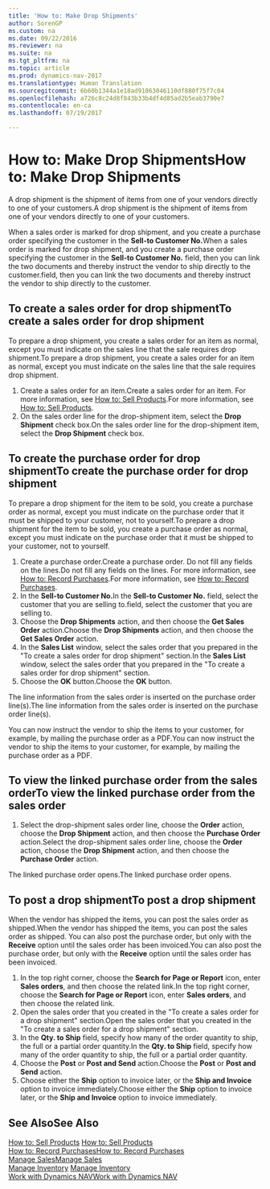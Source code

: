 ```yaml
---
title: 'How to: Make Drop Shipments'
author: SorenGP
ms.custom: na
ms.date: 09/22/2016
ms.reviewer: na
ms.suite: na
ms.tgt_pltfrm: na
ms.topic: article
ms.prod: dynamics-nav-2017
ms.translationtype: Human Translation
ms.sourcegitcommit: 6b60b1344a1e18ad91863046110df880f75f7c04
ms.openlocfilehash: a726c8c24d8f843b33b4df4d85ad2b5eab3790e7
ms.contentlocale: en-ca
ms.lasthandoff: 07/19/2017

---
```


# <a name="how-to-make-drop-shipments"></a><span data-ttu-id="46cdd-102">How to: Make Drop Shipments</span><span class="sxs-lookup"><span data-stu-id="46cdd-102">How to: Make Drop Shipments</span></span>
<span data-ttu-id="46cdd-103">A drop shipment is the shipment of items from one of your vendors directly to one of your customers.</span><span class="sxs-lookup"><span data-stu-id="46cdd-103">A drop shipment is the shipment of items from one of your vendors directly to one of your customers.</span></span>

<span data-ttu-id="46cdd-104">When a sales order is marked for drop shipment, and you create a purchase order specifying the customer in the **Sell-to Customer No.**</span><span class="sxs-lookup"><span data-stu-id="46cdd-104">When a sales order is marked for drop shipment, and you create a purchase order specifying the customer in the **Sell-to Customer No.**</span></span> <span data-ttu-id="46cdd-105">field, then you can link the two documents and thereby instruct the vendor to ship directly to the customer.</span><span class="sxs-lookup"><span data-stu-id="46cdd-105">field, then you can link the two documents and thereby instruct the vendor to ship directly to the customer.</span></span>

## <a name="to-create-a-sales-order-for-drop-shipment"></a><span data-ttu-id="46cdd-106">To create a sales order for drop shipment</span><span class="sxs-lookup"><span data-stu-id="46cdd-106">To create a sales order for drop shipment</span></span>
<span data-ttu-id="46cdd-107">To prepare a drop shipment, you create a sales order for an item as normal, except you must indicate on the sales line that the sale requires drop shipment.</span><span class="sxs-lookup"><span data-stu-id="46cdd-107">To prepare a drop shipment, you create a sales order for an item as normal, except you must indicate on the sales line that the sale requires drop shipment.</span></span>

1. <span data-ttu-id="46cdd-108">Create a sales order for an item.</span><span class="sxs-lookup"><span data-stu-id="46cdd-108">Create a sales order for an item.</span></span> <span data-ttu-id="46cdd-109">For more information, see [How to: Sell Products](sales-how-sell-products.md).</span><span class="sxs-lookup"><span data-stu-id="46cdd-109">For more information, see [How to: Sell Products](sales-how-sell-products.md).</span></span>
2. <span data-ttu-id="46cdd-110">On the sales order line for the drop-shipment item, select the **Drop Shipment** check box.</span><span class="sxs-lookup"><span data-stu-id="46cdd-110">On the sales order line for the drop-shipment item, select the **Drop Shipment** check box.</span></span>

## <a name="to-create-the-purchase-order-for-drop-shipment"></a><span data-ttu-id="46cdd-111">To create the purchase order for drop shipment</span><span class="sxs-lookup"><span data-stu-id="46cdd-111">To create the purchase order for drop shipment</span></span>
<span data-ttu-id="46cdd-112">To prepare a drop shipment for the item to be sold, you create a purchase order as normal, except you must indicate on the purchase order that it must be shipped to your customer, not to yourself.</span><span class="sxs-lookup"><span data-stu-id="46cdd-112">To prepare a drop shipment for the item to be sold, you create a purchase order as normal, except you must indicate on the purchase order that it must be shipped to your customer, not to yourself.</span></span>

1. <span data-ttu-id="46cdd-113">Create a purchase order.</span><span class="sxs-lookup"><span data-stu-id="46cdd-113">Create a purchase order.</span></span> <span data-ttu-id="46cdd-114">Do not fill any fields on the lines.</span><span class="sxs-lookup"><span data-stu-id="46cdd-114">Do not fill any fields on the lines.</span></span> <span data-ttu-id="46cdd-115">For more information, see [How to: Record Purchases](purchasing-how-record-purchases.md).</span><span class="sxs-lookup"><span data-stu-id="46cdd-115">For more information, see [How to: Record Purchases](purchasing-how-record-purchases.md).</span></span>
2. <span data-ttu-id="46cdd-116">In the **Sell-to Customer No.**</span><span class="sxs-lookup"><span data-stu-id="46cdd-116">In the **Sell-to Customer No.**</span></span> <span data-ttu-id="46cdd-117">field, select the customer that you are selling to.</span><span class="sxs-lookup"><span data-stu-id="46cdd-117">field, select the customer that you are selling to.</span></span>
3. <span data-ttu-id="46cdd-118">Choose the **Drop Shipments** action, and then choose the **Get Sales Order** action.</span><span class="sxs-lookup"><span data-stu-id="46cdd-118">Choose the **Drop Shipments** action, and then choose the **Get Sales Order** action.</span></span>
4. <span data-ttu-id="46cdd-119">In the **Sales List** window, select the sales order that you prepared in the "To create a sales order for drop shipment" section.</span><span class="sxs-lookup"><span data-stu-id="46cdd-119">In the **Sales List** window, select the sales order that you prepared in the "To create a sales order for drop shipment" section.</span></span>
5. <span data-ttu-id="46cdd-120">Choose the **OK** button.</span><span class="sxs-lookup"><span data-stu-id="46cdd-120">Choose the **OK** button.</span></span>

<span data-ttu-id="46cdd-121">The line information from the sales order is inserted on the purchase order line(s).</span><span class="sxs-lookup"><span data-stu-id="46cdd-121">The line information from the sales order is inserted on the purchase order line(s).</span></span>

<span data-ttu-id="46cdd-122">You can now instruct the vendor to ship the items to your customer, for example, by mailing the purchase order as a PDF.</span><span class="sxs-lookup"><span data-stu-id="46cdd-122">You can now instruct the vendor to ship the items to your customer, for example, by mailing the purchase order as a PDF.</span></span>     

## <a name="to-view-the-linked-purchase-order-from-the-sales-order"></a><span data-ttu-id="46cdd-123">To view the linked purchase order from the sales order</span><span class="sxs-lookup"><span data-stu-id="46cdd-123">To view the linked purchase order from the sales order</span></span>
1. <span data-ttu-id="46cdd-124">Select the drop-shipment sales order line, choose the **Order** action, choose the **Drop Shipment** action, and then choose the **Purchase Order** action.</span><span class="sxs-lookup"><span data-stu-id="46cdd-124">Select the drop-shipment sales order line, choose the **Order** action, choose the **Drop Shipment** action, and then choose the **Purchase Order** action.</span></span>

<span data-ttu-id="46cdd-125">The linked purchase order opens.</span><span class="sxs-lookup"><span data-stu-id="46cdd-125">The linked purchase order opens.</span></span>

## <a name="to-post-a-drop-shipment"></a><span data-ttu-id="46cdd-126">To post a drop shipment</span><span class="sxs-lookup"><span data-stu-id="46cdd-126">To post a drop shipment</span></span>
<span data-ttu-id="46cdd-127">When the vendor has shipped the items, you can post the sales order as shipped.</span><span class="sxs-lookup"><span data-stu-id="46cdd-127">When the vendor has shipped the items, you can post the sales order as shipped.</span></span> <span data-ttu-id="46cdd-128">You can also post the purchase order, but only with the **Receive** option until the sales order has been invoiced.</span><span class="sxs-lookup"><span data-stu-id="46cdd-128">You can also post the purchase order, but only with the **Receive** option until the sales order has been invoiced.</span></span>
1. <span data-ttu-id="46cdd-129">In the top right corner, choose the **Search for Page or Report** icon, enter **Sales orders**, and then choose the related link.</span><span class="sxs-lookup"><span data-stu-id="46cdd-129">In the top right corner, choose the **Search for Page or Report** icon, enter **Sales orders**, and then choose the related link.</span></span>
2. <span data-ttu-id="46cdd-130">Open the sales order that you created in the "To create a sales order for a drop shipment" section.</span><span class="sxs-lookup"><span data-stu-id="46cdd-130">Open the sales order that you created in the "To create a sales order for a drop shipment" section.</span></span>
3. <span data-ttu-id="46cdd-131">In the **Qty. to Ship** field, specify how many of the order quantity to ship, the full or a partial order quantity.</span><span class="sxs-lookup"><span data-stu-id="46cdd-131">In the **Qty. to Ship** field, specify how many of the order quantity to ship, the full or a partial order quantity.</span></span>
3. <span data-ttu-id="46cdd-132">Choose the **Post** or **Post and Send** action.</span><span class="sxs-lookup"><span data-stu-id="46cdd-132">Choose the **Post** or **Post and Send** action.</span></span>
4. <span data-ttu-id="46cdd-133">Choose either the **Ship** option to invoice later, or the **Ship and Invoice** option to invoice immediately.</span><span class="sxs-lookup"><span data-stu-id="46cdd-133">Choose either the **Ship** option to invoice later, or the **Ship and Invoice** option to invoice immediately.</span></span>

## <a name="see-also"></a><span data-ttu-id="46cdd-134">See Also</span><span class="sxs-lookup"><span data-stu-id="46cdd-134">See Also</span></span>
<span data-ttu-id="46cdd-135">[How to: Sell Products](sales-how-sell-products.md)  </span><span class="sxs-lookup"><span data-stu-id="46cdd-135">[How to: Sell Products](sales-how-sell-products.md)  </span></span>  
[<span data-ttu-id="46cdd-136">How to: Record Purchases</span><span class="sxs-lookup"><span data-stu-id="46cdd-136">How to: Record Purchases</span></span>](purchasing-how-record-purchases.md)  
[<span data-ttu-id="46cdd-137">Manage Sales</span><span class="sxs-lookup"><span data-stu-id="46cdd-137">Manage Sales</span></span>](sales-manage-sales.md)  
<span data-ttu-id="46cdd-138">[Manage Inventory](inventory-manage-inventory.md)    </span><span class="sxs-lookup"><span data-stu-id="46cdd-138">[Manage Inventory](inventory-manage-inventory.md)    </span></span>  
[<span data-ttu-id="46cdd-139">Work with Dynamics NAV</span><span class="sxs-lookup"><span data-stu-id="46cdd-139">Work with Dynamics NAV</span></span>](ui-work-product.md)

